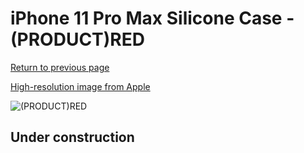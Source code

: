 # iPhone 11 Pro Max Silicone Case - (PRODUCT)RED

[Return to previous page](/iphone_11)

[High-resolution image from Apple](https://store.storeimages.cdn-apple.com/8756/as-images.apple.com/is/MWYV2?wid=4500&hei=4500&fmt=png)

<div style="width: 512px"><img src="/almost_uncompressed/MWYV2.webp" alt="(PRODUCT)RED"></div>

## Under construction
